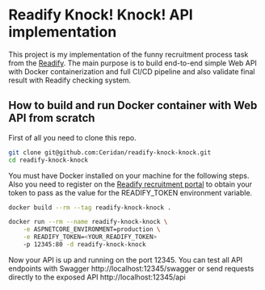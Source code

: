 # Readify Knock! Knock! API implementation
This project is my implementation of the funny recruitment process task from the [Readify](https://knockknock.readify.net/).
The main purpose is to build end-to-end simple Web API with Docker containerization and full CI/CD pipeline and also validate final result with Readify checking system.

## How to build and run Docker container with Web API from scratch
First of all you need to clone this repo.
```bash
git clone git@github.com:Ceridan/readify-knock-knock.git
cd readify-knock-knock
```

You must have Docker installed on your machine for the following steps.
Also you need to register on the [Readify recruitment portal](https://join.readify.net/)
to obtain your token to pass as the value for the READIFY_TOKEN environment variable.
```bash
docker build --rm --tag readify-knock-knock .

docker run --rm --name readify-knock-knock \
    -e ASPNETCORE_ENVIRONMENT=production \
    -e READIFY_TOKEN=<YOUR_READIFY_TOKEN>
    -p 12345:80 -d readify-knock-knock
```

Now your API is up and running on the port 12345.
You can test all API endpoints with Swagger http://localhost:12345/swagger
or send requests directly to the exposed API http://localhost:12345/api
